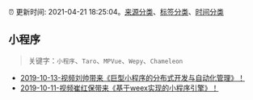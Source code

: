 :alarm_clock: 更新时间: 2021-04-21 18:25:04。[来源分类](../README.md)、[标签分类](../TAGS.md)、[时间分类](../TIMELINE.md)

## 小程序


> 关键字：`小程序`、`Taro`、`MPVue`、`Wepy`、`Chameleon`



- [2019-10-13-视频刘帅带来《巨型小程序的分布式开发与自动化管理》！](https://www.ershicimi.com/p/87eba2f1f542935fbe26bfe7c5de69d5) 
- [2019-10-11-视频崔红保带来《基于weex实现的小程序引擎》！](https://www.ershicimi.com/p/c26e28939407871c257a92873da7c97b) 